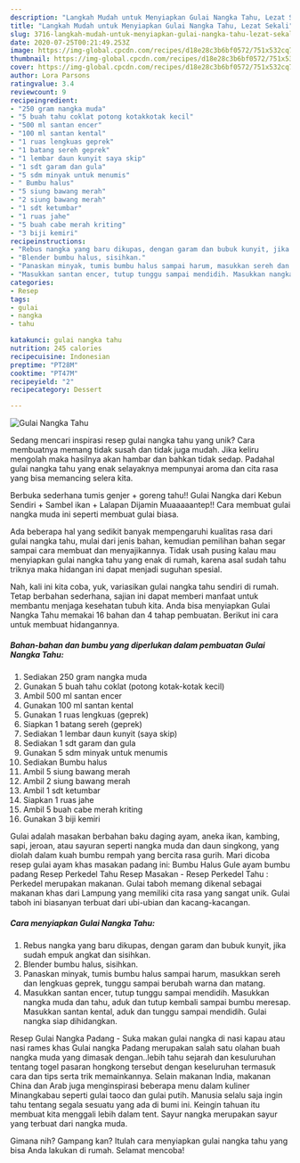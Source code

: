```yaml
---
description: "Langkah Mudah untuk Menyiapkan Gulai Nangka Tahu, Lezat Sekali"
title: "Langkah Mudah untuk Menyiapkan Gulai Nangka Tahu, Lezat Sekali"
slug: 3716-langkah-mudah-untuk-menyiapkan-gulai-nangka-tahu-lezat-sekali
date: 2020-07-25T00:21:49.253Z
image: https://img-global.cpcdn.com/recipes/d18e28c3b6bf0572/751x532cq70/gulai-nangka-tahu-foto-resep-utama.jpg
thumbnail: https://img-global.cpcdn.com/recipes/d18e28c3b6bf0572/751x532cq70/gulai-nangka-tahu-foto-resep-utama.jpg
cover: https://img-global.cpcdn.com/recipes/d18e28c3b6bf0572/751x532cq70/gulai-nangka-tahu-foto-resep-utama.jpg
author: Lora Parsons
ratingvalue: 3.4
reviewcount: 9
recipeingredient:
- "250 gram nangka muda"
- "5 buah tahu coklat potong kotakkotak kecil"
- "500 ml santan encer"
- "100 ml santan kental"
- "1 ruas lengkuas geprek"
- "1 batang sereh geprek"
- "1 lembar daun kunyit saya skip"
- "1 sdt garam dan gula"
- "5 sdm minyak untuk menumis"
- " Bumbu halus"
- "5 siung bawang merah"
- "2 siung bawang merah"
- "1 sdt ketumbar"
- "1 ruas jahe"
- "5 buah cabe merah kriting"
- "3 biji kemiri"
recipeinstructions:
- "Rebus nangka yang baru dikupas, dengan garam dan bubuk kunyit, jika sudah empuk angkat dan sisihkan."
- "Blender bumbu halus, sisihkan."
- "Panaskan minyak, tumis bumbu halus sampai harum, masukkan sereh dan lengkuas geprek, tunggu sampai berubah warna dan matang."
- "Masukkan santan encer, tutup tunggu sampai mendidih. Masukkan nangka muda dan tahu, aduk dan tutup kembali sampai bumbu meresap. Masukkan santan kental, aduk dan tunggu sampai mendidih. Gulai nangka siap dihidangkan."
categories:
- Resep
tags:
- gulai
- nangka
- tahu

katakunci: gulai nangka tahu 
nutrition: 245 calories
recipecuisine: Indonesian
preptime: "PT28M"
cooktime: "PT47M"
recipeyield: "2"
recipecategory: Dessert

---
```



![Gulai Nangka Tahu](https://img-global.cpcdn.com/recipes/d18e28c3b6bf0572/751x532cq70/gulai-nangka-tahu-foto-resep-utama.jpg)

Sedang mencari inspirasi resep gulai nangka tahu yang unik? Cara membuatnya memang tidak susah dan tidak juga mudah. Jika keliru mengolah maka hasilnya akan hambar dan bahkan tidak sedap. Padahal gulai nangka tahu yang enak selayaknya mempunyai aroma dan cita rasa yang bisa memancing selera kita.

Berbuka sederhana tumis genjer + goreng tahu!! Gulai Nangka dari Kebun Sendiri + Sambel ikan + Lalapan Dijamin Muaaaaantep!! Cara membuat gulai nangka muda ini seperti membuat gulai biasa.

Ada beberapa hal yang sedikit banyak mempengaruhi kualitas rasa dari gulai nangka tahu, mulai dari jenis bahan, kemudian pemilihan bahan segar sampai cara membuat dan menyajikannya. Tidak usah pusing kalau mau menyiapkan gulai nangka tahu yang enak di rumah, karena asal sudah tahu triknya maka hidangan ini dapat menjadi suguhan spesial.


Nah, kali ini kita coba, yuk, variasikan gulai nangka tahu sendiri di rumah. Tetap berbahan sederhana, sajian ini dapat memberi manfaat untuk membantu menjaga kesehatan tubuh kita. Anda bisa menyiapkan Gulai Nangka Tahu memakai 16 bahan dan 4 tahap pembuatan. Berikut ini cara untuk membuat hidangannya.

<!--inarticleads1-->

##### Bahan-bahan dan bumbu yang diperlukan dalam pembuatan Gulai Nangka Tahu:

1. Sediakan 250 gram nangka muda
1. Gunakan 5 buah tahu coklat (potong kotak-kotak kecil)
1. Ambil 500 ml santan encer
1. Gunakan 100 ml santan kental
1. Gunakan 1 ruas lengkuas (geprek)
1. Siapkan 1 batang sereh (geprek)
1. Sediakan 1 lembar daun kunyit (saya skip)
1. Sediakan 1 sdt garam dan gula
1. Gunakan 5 sdm minyak untuk menumis
1. Sediakan  Bumbu halus
1. Ambil 5 siung bawang merah
1. Ambil 2 siung bawang merah
1. Ambil 1 sdt ketumbar
1. Siapkan 1 ruas jahe
1. Ambil 5 buah cabe merah kriting
1. Gunakan 3 biji kemiri


Gulai adalah masakan berbahan baku daging ayam, aneka ikan, kambing, sapi, jeroan, atau sayuran seperti nangka muda dan daun singkong, yang diolah dalam kuah bumbu rempah yang bercita rasa gurih. Mari dicoba resep gulai ayam khas masakan padang ini: Bumbu Halus Gule ayam bumbu padang Resep Perkedel Tahu Resep Masakan - Resep Perkedel Tahu : Perkedel merupakan makanan. Gulai taboh memang dikenal sebagai makanan khas dari Lampung yang memiliki cita rasa yang sangat unik. Gulai taboh ini biasanyan terbuat dari ubi-ubian dan kacang-kacangan. 

<!--inarticleads2-->

##### Cara menyiapkan Gulai Nangka Tahu:

1. Rebus nangka yang baru dikupas, dengan garam dan bubuk kunyit, jika sudah empuk angkat dan sisihkan.
1. Blender bumbu halus, sisihkan.
1. Panaskan minyak, tumis bumbu halus sampai harum, masukkan sereh dan lengkuas geprek, tunggu sampai berubah warna dan matang.
1. Masukkan santan encer, tutup tunggu sampai mendidih. Masukkan nangka muda dan tahu, aduk dan tutup kembali sampai bumbu meresap. Masukkan santan kental, aduk dan tunggu sampai mendidih. Gulai nangka siap dihidangkan.


Resep Gulai Nangka Padang - Suka makan gulai nangka di nasi kapau atau nasi rames khas Gulai nangka Padang merupakan salah satu olahan buah nangka muda yang dimasak dengan..lebih tahu sejarah dan kesuluruhan tentang togel pasaran hongkong tersebut dengan keseluruhan termasuk cara dan tips serta trik memainkannya. Selain makanan India, makanan China dan Arab juga menginspirasi beberapa menu dalam kuliner Minangkabau seperti gulai taoco dan gulai putih. Manusia selalu saja ingin tahu tentang segala sesuatu yang ada di bumi ini. Keingin tahuan itu membuat kita menggali lebih dalam tent. Sayur nangka merupakan sayur yang terbuat dari nangka muda. 

Gimana nih? Gampang kan? Itulah cara menyiapkan gulai nangka tahu yang bisa Anda lakukan di rumah. Selamat mencoba!
